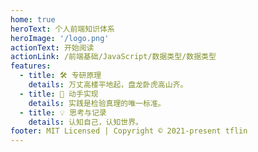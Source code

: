 ```yaml
---
home: true
heroText: 个人前端知识体系
heroImage: '/logo.png'
actionText: 开始阅读
actionLink: /前端基础/JavaScript/数据类型/数据类型
features:
  - title: 🛠️ 专研原理
    details: 万丈高楼平地起，盘龙卧虎高山齐。
  - title: 🔩 动手实现
    details: 实践是检验真理的唯一标准。
  - title: 💡 思考与记录
    details: 认知自己，认知世界。
footer: MIT Licensed | Copyright © 2021-present tflin
---
```

